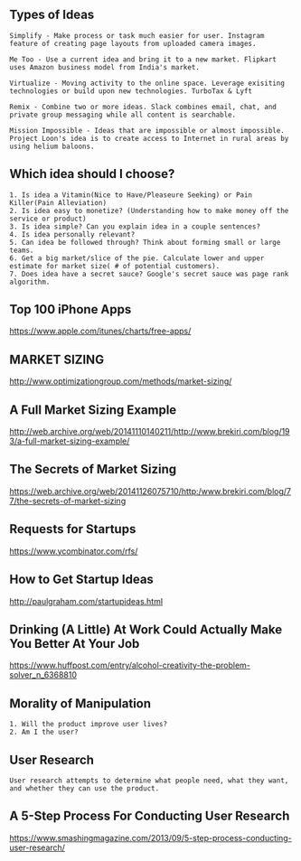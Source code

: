 ## Types of Ideas

    Simplify - Make process or task much easier for user. Instagram feature of creating page layouts from uploaded camera images.

    Me Too - Use a current idea and bring it to a new market. Flipkart uses Amazon business model from India's market.

    Virtualize - Moving activity to the online space. Leverage exisiting technologies or build upon new technologies. TurboTax & Lyft

    Remix - Combine two or more ideas. Slack combines email, chat, and private group messaging while all content is searchable.

    Mission Impossible - Ideas that are impossible or almost impossible. Project Loon's idea is to create access to Internet in rural areas by using helium baloons.

## Which idea should I choose?

    1. Is idea a Vitamin(Nice to Have/Pleaseure Seeking) or Pain Killer(Pain Alleviation)
    2. Is idea easy to monetize? (Understanding how to make money off the service or product)
    3. Is idea simple? Can you explain idea in a couple sentences?
    4. Is idea personally relevant?
    5. Can idea be followed through? Think about forming small or large teams.
    6. Get a big market/slice of the pie. Calculate lower and upper estimate for market size( # of potential customers).
    7. Does idea have a secret sauce? Google's secret sauce was page rank algorithm.


## Top 100 iPhone Apps

https://www.apple.com/itunes/charts/free-apps/

## MARKET SIZING

http://www.optimizationgroup.com/methods/market-sizing/

## A Full Market Sizing Example

http://web.archive.org/web/20141110140211/http://www.brekiri.com/blog/193/a-full-market-sizing-example/

## The Secrets of Market Sizing

https://web.archive.org/web/20141126075710/http:/www.brekiri.com/blog/77/the-secrets-of-market-sizing

## Requests for Startups

https://www.ycombinator.com/rfs/

## How to Get Startup Ideas

http://paulgraham.com/startupideas.html

## Drinking (A Little) At Work Could Actually Make You Better At Your Job

https://www.huffpost.com/entry/alcohol-creativity-the-problem-solver_n_6368810

## Morality of Manipulation

    1. Will the product improve user lives?
    2. Am I the user?

## User Research

    User research attempts to determine what people need, what they want, and whether they can use the product.

## A 5-Step Process For Conducting User Research

https://www.smashingmagazine.com/2013/09/5-step-process-conducting-user-research/







